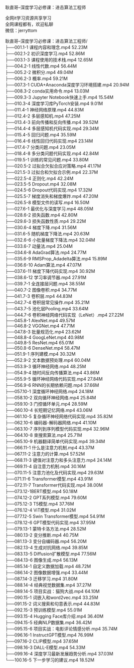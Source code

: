 耿直哥–深度学习必修课：进击算法工程师

全网it学习资源共享学习<br>全网课程都有，欢迎私聊<br>微信：jerryttom<br>

耿直哥–深度学习必修课：进击算法工程师/<br> ├──001.1-1 课程内容和理念.mp4 52.23M<br> ├──002.1-2 初识深度学习.mp4 52.86M<br> ├──003.1-3 课程使用的技术栈.mp4 12.65M<br> ├──004.2-1 线性代数.mp4 56.44M<br> ├──005.2-2 微积分.mp4 49.04M<br> ├──006.2-3 概率.mp4 59.21M<br> ├──007.3-1 CUDA+Anaconda深度学习环境搭建.mp4 20.94M<br> ├──008.3-2 conda实用命令.mp4 13.03M<br> ├──009.3-3 Jupyter Notebook快速上手.mp4 15.54M<br> ├──010.3-4 深度学习库PyTorch安装.mp4 9.01M<br> ├──011.4-1 神经网络原理.mp4 44.83M<br> ├──012.4-2 多层感知机.mp4 47.25M<br> ├──013.4-3 前向传播和反向传播.mp4 39.52M<br> ├──014.4-4 多层感知机代码实现.mp4 29.34M<br> ├──015.4-5 回归问题.mp4 35.59M<br> ├──016.4-6 线性回归代码实现.mp4 23.14M<br> ├──017.4-7 分类问题.mp4 23.05M<br> ├──018.4-8 多分类问题代码实现.mp4 42.84M<br> ├──019.5-1 训练的常见问题.mp4 33.80M<br> ├──020.5-2 过拟合欠拟合应对策略.mp4 41.17M<br> ├──021.5-3 过拟合和欠拟合示例.mp4 22.37M<br> ├──022.5-4 正则化.mp4 42.24M<br> ├──023.5-5 Dropout.mp4 32.08M<br> ├──024.5-6 Dropout代码实现.mp4 17.32M<br> ├──025.5-7 梯度消失和梯度爆炸.mp4 47.20M<br> ├──026.5-8 模型文件的读写.mp4 16.50M<br> ├──027.6-1 最优化与深度学习.mp4 48.05M<br> ├──028.6-2 损失函数.mp4 42.80M<br> ├──029.6-3 损失函数性质.mp4 29.22M<br> ├──030.6-4 梯度下降.mp4 31.56M<br> ├──031.6-5 随机梯度下降法.mp4 20.63M<br> ├──032.6-6 小批量梯度下降法.mp4 32.04M<br> ├──033.6-7 动量法.mp4 25.04M<br> ├──034.6-8 AdaGrad算法.mp4 24.77M<br> ├──035.6-9 RMSProp_Adadelta算法.mp4 15.89M<br> ├──036.6-10 Adam算法.mp4 47.07M<br> ├──037.6-11 梯度下降代码实现.mp4 30.92M<br> ├──038.6-12 学习率调节器.mp4 27.91M<br> ├──039.7-1 全连接层问题.mp4 38.55M<br> ├──040.7-2 图像卷积.mp4 34.77M<br> ├──041.7-3 卷积层.mp4 44.83M<br> ├──042.7-4 卷积层常见操作.mp4 35.21M<br> ├──043.7-5 池化层Pooling.mp4 33.64M<br> ├──044.7-6 卷积神经网络代码实现（LeNet）.mp4 27.22M<br> ├──045.8-1 AlexNet.mp4 49.57M<br> ├──046.8-2 VGGNet.mp4 47.71M<br> ├──047.8-3 批量规范化.mp4 23.62M<br> ├──048.8-4 GoogLeNet.mp4 40.98M<br> ├──049.8-5 ResNet.mp4 65.01M<br> ├──050.8-6 DenseNet.mp4 58.47M<br> ├──051.9-1 序列建模.mp4 30.32M<br> ├──052.9-2 文本数据预处理.mp4 60.04M<br> ├──053.9-3 循环神经网络.mp4 48.25M<br> ├──054.9-4 随时间反向传播算法.mp4 43.86M<br> ├──055.9-5 循环神经网络代码实现.mp4 27.84M<br> ├──056.9-6 RNN的长期依赖问题.mp4 37.66M<br> ├──057.10-1 深度循环神经网络.mp4 24.18M<br> ├──058.10-2 双向循环神经网络.mp4 25.84M<br> ├──059.10-3 门控循环单元.mp4 28.59M<br> ├──060.10-4 长短期记忆网络.mp4 43.06M<br> ├──061.10-5 复杂循环神经网络代码实现.mp4 35.82M<br> ├──062.10-6 编码器-解码器网络.mp4 41.10M<br> ├──063.10-7 序列到序列模型代码实现.mp4 32.96M<br> ├──064.10-8 束搜索算法.mp4 25.71M<br> ├──065.10-9 机器翻译简单代码实现.mp4 39.34M<br> ├──066.11-1 什么是注意力机制.mp4 43.37M<br> ├──067.11-2 注意力的计算.mp4 57.52M<br> ├──068.11-3 键值对注意力和多头注意力.mp4 24.14M<br> ├──069.11-4 自注意力机制.mp4 30.16M<br> ├──070.11-5 注意力池化及代码实现.mp4 29.63M<br> ├──071.11-6 Transformer模型.mp4 43.91M<br> ├──072.11-7 Transformer代码实现.mp4 38.00M<br> ├──073.12-1BERT模型.mp4 50.18M<br> ├──074.12-2 GPT系列模型.mp4 79.60M<br> ├──075.12-3 T5模型.mp4 37.76M<br> ├──076.12-4 ViT模型.mp4 31.02M<br> ├──077.12-5 Swin Transformer模型.mp4 54.91M<br> ├──078.12-6 GPT模型代码实现.mp4 37.95M<br> ├──079.13-1 蒙特卡洛方法.mp4 28.52M<br> ├──080.13-2 变分推断.mp4 40.75M<br> ├──081.13-3 变分自编码器.mp4 56.20M<br> ├──082.13-4 生成对抗网络.mp4 39.85M<br> ├──083.13-5 Diffusion扩散模型.mp4 77.56M<br> ├──084.13-6 图像生成.mp4 56.13M<br> ├──085.14-1 自定义数据加载.mp4 48.72M<br> ├──086.14-2 图像数据增强.mp4 33.44M<br> ├──087.14-3 迁移学习.mp4 31.80M<br> ├──088.14-4 经典视觉数据集.mp4 37.27M<br> ├──089.14-5 项目实战：猫狗大战.mp4 64.10M<br> ├──090.15-1 词嵌入和word2vec.mp4 33.25M<br> ├──091.15-2 词义搜索和句意表示.mp4 44.83M<br> ├──092.15-3 预训练模型.mp4 55.01M<br> ├──093.15-4 Hugging Face库介绍.mp4 36.40M<br> ├──094.15-5 经典NLP数据集.mp4 36.42M<br> ├──095.15-6 项目实战：电影评论情感分析.mp4 35.74M<br> ├──096.16-1 InstructGPT模型.mp4 76.99M<br> ├──097.16-2 CLIP模型.mp4 37.65M<br> ├──098.16-3 DALL-E模型.mp4 54.33M<br> ├──099.16-4 深度学习最新发展趋势分析.mp4 37.03M<br> └──100.16-5 下一步学习的建议.mp4 18.52M